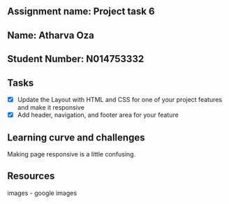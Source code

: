 ## Assignment name: Project task 6
## Name: Atharva Oza
## Student Number: N014753332

## Tasks
- [x] Update the Layout with HTML and CSS for one of your project features and make it responsive
- [x] Add header, navigation, and footer area for your feature

## Learning curve and challenges
Making page responsive is a little confusing.

## Resources
images - google images